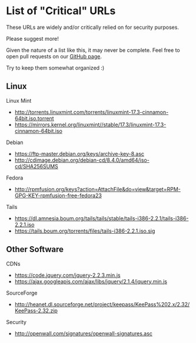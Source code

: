 # List of "Critical" URLs

These URLs are widely and/or critically relied on for security purposes.

Please suggest more!

Given the nature of a list like this, it may never be complete. Feel free to open pull requests on our [GitHub page](https://github.com/btrask/hash-archive/pulls).

Try to keep them somewhat organized :)

## Linux

Linux Mint

- http://torrents.linuxmint.com/torrents/linuxmint-17.3-cinnamon-64bit.iso.torrent
- https://mirrors.kernel.org/linuxmint//stable/17.3/linuxmint-17.3-cinnamon-64bit.iso

Debian

- https://ftp-master.debian.org/keys/archive-key-8.asc
- http://cdimage.debian.org/debian-cd/8.4.0/amd64/iso-cd/SHA256SUMS

Fedora

- http://rpmfusion.org/keys?action=AttachFile&do=view&target=RPM-GPG-KEY-rpmfusion-free-fedora23

Tails

- https://dl.amnesia.boum.org/tails/tails/stable/tails-i386-2.2.1/tails-i386-2.2.1.iso
- https://tails.boum.org/torrents/files/tails-i386-2.2.1.iso.sig

## Other Software

CDNs

- https://code.jquery.com/jquery-2.2.3.min.js
- https://ajax.googleapis.com/ajax/libs/jquery/2.1.4/jquery.min.js

SourceForge

- http://heanet.dl.sourceforge.net/project/keepass/KeePass%202.x/2.32/KeePass-2.32.zip

Security

- http://openwall.com/signatures/openwall-signatures.asc


